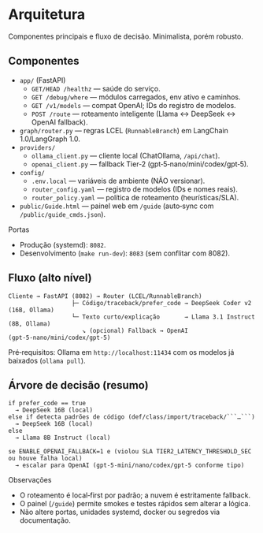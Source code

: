 # Arquitetura

Componentes principais e fluxo de decisão. Minimalista, porém robusto.

## Componentes

- `app/` (FastAPI)
  - `GET/HEAD /healthz` — saúde do serviço.
  - `GET /debug/where` — módulos carregados, env ativo e caminhos.
  - `GET /v1/models` — compat OpenAI; IDs do registro de modelos.
  - `POST /route` — roteamento inteligente (Llama ↔ DeepSeek ↔ OpenAI fallback).
- `graph/router.py` — regras LCEL (`RunnableBranch`) em LangChain 1.0/LangGraph 1.0.
- `providers/`
  - `ollama_client.py` — cliente local (ChatOllama, `/api/chat`).
  - `openai_client.py` — fallback Tier‑2 (gpt‑5‑nano/mini/codex/gpt‑5).
- `config/`
  - `.env.local` — variáveis de ambiente (NÃO versionar).
  - `router_config.yaml` — registro de modelos (IDs e nomes reais).
  - `router_policy.yaml` — política de roteamento (heurísticas/SLA).
- `public/Guide.html` — painel web em `/guide` (auto‑sync com `/public/guide_cmds.json`).

Portas
- Produção (systemd): `8082`.
- Desenvolvimento (`make run-dev`): `8083` (sem conflitar com 8082).

## Fluxo (alto nível)

```
Cliente → FastAPI (8082) → Router (LCEL/RunnableBranch)
                  ├─ Código/traceback/prefer_code → DeepSeek Coder v2 (16B, Ollama)
                  └─ Texto curto/explicação       → Llama 3.1 Instruct (8B, Ollama)
                     ↘ (opcional) Fallback → OpenAI (gpt‑5‑nano/mini/codex/gpt‑5)
```

Pré‑requisitos: Ollama em `http://localhost:11434` com os modelos já baixados (`ollama pull`).

## Árvore de decisão (resumo)

```
if prefer_code == true
  → DeepSeek 16B (local)
else if detecta padrões de código (def/class/import/traceback/```…```)
  → DeepSeek 16B (local)
else
  → Llama 8B Instruct (local)

se ENABLE_OPENAI_FALLBACK=1 e (violou SLA TIER2_LATENCY_THRESHOLD_SEC ou houve falha local)
  → escalar para OpenAI (gpt‑5‑mini/nano/codex/gpt‑5 conforme tipo)
```

Observações
- O roteamento é local‑first por padrão; a nuvem é estritamente fallback.
- O painel (`/guide`) permite smokes e testes rápidos sem alterar a lógica.
- Não altere portas, unidades systemd, docker ou segredos via documentação.
